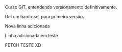 Curso GIT, entendendo versionamento definitivamente.

Dei um hardreset para primeira versão.

Nova linha adicionada

Linha adicionada em teste

FETCH TESTE XD
